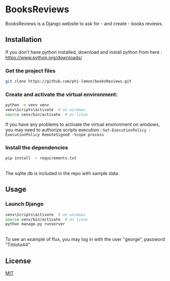 # BooksReviews

BooksReviews is a Django website to ask for - and create - books reviews. 

## Installation

If you don't have python installed, download and install python from here : https://www.python.org/downloads/

### Get the project files
```bash
git clone https://github.com/phi-lemon/booksReviews.git
```

### Create and activate the virtual environment:

```bash
python -m venv venv
venv\Scripts\activate  # on windows
source venv/bin/activate  # on linux
```
If you have any problems to activate the virtual environment on windows, 
you may need to authorize scripts execution : `Set-ExecutionPolicy -ExecutionPolicy RemoteSigned -Scope process`

### Install the dependencies

```bash
pip install -r requirements.txt
```
<br>
The sqlite db is included in the repo with sample data.

## Usage

### Launch Django
```bash
venv\Scripts\activate  # on windows
source venv/bin/activate  # on linux
python manage.py runserver
```

<br>
To see an example of flux, you may log in with the user "george", password "Tititoto44".

## License
[MIT](https://github.com/phi-lemon/booksReviews/blob/main/LICENSE.md)
